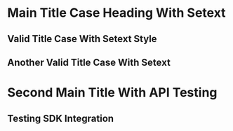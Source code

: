 Main Title Case Heading With Setext
=================================

Valid Title Case With Setext Style
---

Another Valid Title Case With Setext
---

Second Main Title With API Testing
==================================

Testing SDK Integration
---
